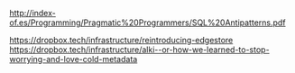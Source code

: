 http://index-of.es/Programming/Pragmatic%20Programmers/SQL%20Antipatterns.pdf

https://dropbox.tech/infrastructure/reintroducing-edgestore
https://dropbox.tech/infrastructure/alki--or-how-we-learned-to-stop-worrying-and-love-cold-metadata
